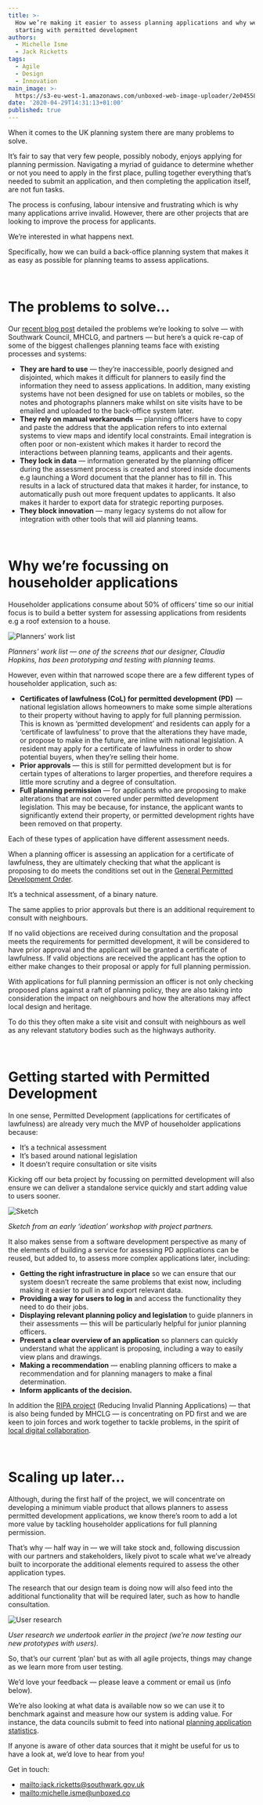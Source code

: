 ```yaml
---
title: >-
  How we’re making it easier to assess planning applications and why we’re
  starting with permitted development
authors:
  - Michelle Isme
  - Jack Ricketts
tags:
  - Agile
  - Design
  - Innovation
main_image: >-
  https://s3-eu-west-1.amazonaws.com/unboxed-web-image-uploader/2e04558068b928c8f25a6bbd17d1e181.jpeg
date: '2020-04-29T14:31:13+01:00'
published: true
---
```

When it comes to the UK planning system there are many problems to solve.

It’s fair to say that very few people, possibly nobody, enjoys applying for planning permission. Navigating a myriad of guidance to determine whether or not you need to apply in the first place, pulling together everything that’s needed to submit an application, and then completing the application itself, are not fun tasks.

The process is confusing, labour intensive and frustrating which is why many applications arrive invalid. However, there are other projects that are looking to improve the process for applicants.

We’re interested in what happens next.

Specifically, how we can build a back-office planning system that makes it as easy as possible for planning teams to assess applications.

<br/>

# The problems to solve…

Our [recent blog post](https://unboxed.co/blog/the-future-planning-system-for-local-authorities/) detailed the problems we’re looking to solve — with Southwark Council, MHCLG, and partners — but here’s a quick re-cap of some of the biggest challenges planning teams face with existing processes and systems:

* <b>They are hard to use</b> — they’re inaccessible, poorly designed and disjointed, which makes it difficult for planners to easily find the information they need to assess applications. In addition, many existing systems have not been designed for use on tablets or mobiles, so the notes and photographs planners make whilst on site visits have to be emailed and uploaded to the back-office system later.
* <b>They rely on manual workarounds</b> — planning officers have to copy and paste the address that the application refers to into external systems to view maps and identify local constraints. Email integration is often poor or non-existent which makes it harder to record the interactions between planning teams, applicants and their agents.
* <b>They lock in data</b> — information generated by the planning officer during the assessment process is created and stored inside documents e.g launching a Word document that the planner has to fill in. This results in a lack of structured data that makes it harder, for instance, to automatically push out more frequent updates to applicants. It also makes it harder to export data for strategic reporting purposes.
* <b>They block innovation</b> — many legacy systems do not allow for integration with other tools that will aid planning teams.

<br/>

# Why we’re focussing on householder applications

Householder applications consume about 50% of officers’ time so our initial focus is to build a better system for assessing applications from residents e.g a roof extension to a house.

![Planners’ work list](https://s3-eu-west-1.amazonaws.com/unboxed-web-image-uploader/e03e77849edd9bc4d21b7070ed0c6ea2.jpeg)

<i>Planners’ work list — one of the screens that our designer, Claudia Hopkins, has been prototyping and testing with planning teams.</i>

However, even within that narrowed scope there are a few different types of householder application, such as:

* <b>Certificates of lawfulness (CoL) for permitted development (PD)</b>  —  national legislation allows homeowners to make some simple alterations to their property without having to apply for full planning permission. This is known as ‘permitted development’ and residents can apply for a ‘certificate of lawfulness’ to prove that the alterations they have made, or propose to make in the future, are inline with national legislation. A resident may apply for a certificate of lawfulness in order to show potential buyers, when they’re selling their home.
* <b>Prior approvals</b> — this is still for permitted development but is for certain types of alterations to larger properties, and therefore requires a little more scrutiny and a degree of consultation.
* <b>Full planning permission</b> — for applicants who are proposing to make alterations that are not covered under permitted development legislation. This may be because, for instance, the applicant wants to significantly extend their property, or permitted development rights have been removed on that property.

Each of these types of application have different assessment needs.

When a planning officer is assessing an application for a certificate of lawfulness, they are ultimately checking that what the applicant is proposing to do meets the conditions set out in the [General Permitted Development Order](http://www.legislation.gov.uk/uksi/2018/343/made).

It’s a technical assessment, of a binary nature.

The same applies to prior approvals but there is an additional requirement to consult with neighbours.

If no valid objections are received during consultation and the proposal meets the requirements for permitted development, it will be considered to have prior approval and the applicant will be granted a certificate of lawfulness. If valid objections are received the applicant has the option to either make changes to their proposal or apply for full planning permission.

With applications for full planning permission an officer is not only checking proposed plans against a raft of planning policy, they are also taking into consideration the impact on neighbours and how the alterations may affect local design and heritage.

To do this they often make a site visit and consult with neighbours as well as any relevant statutory bodies such as the highways authority.

<br/>

# Getting started with Permitted Development

In one sense, Permitted Development (applications for certificates of lawfulness) are already very much the MVP of householder applications because:

* It’s a technical assessment
* It’s based around national legislation
* It doesn’t require consultation or site visits

Kicking off our beta project by focussing on permitted development will also ensure we can deliver a standalone service quickly and start adding value to users sooner.

![Sketch](https://s3-eu-west-1.amazonaws.com/unboxed-web-image-uploader/20bc7af6b588efc7e6bbacc575d43aa5.jpeg)

<i>Sketch from an early ‘ideation’ workshop with project partners.</i>

It also makes sense from a software development perspective as many of the elements of building a service for assessing PD applications can be reused, but added to, to assess more complex applications later, including:

* <b>Getting the right infrastructure in place</b> so we can ensure that our system doesn’t recreate the same problems that exist now, including making it easier to pull in and export relevant data.
* <b>Providing a way for users to log in</b> and access the functionality they need to do their jobs.
* <b>Displaying relevant planning policy and legislation</b> to guide planners in their assessments — this will be particularly helpful for junior planning officers.
* <b>Present a clear overview of an application</b> so planners can quickly understand what the applicant is proposing, including a way to easily view plans and drawings.
* <b>Making a recommendation</b> — enabling planning officers to make a recommendation and for planning managers to make a final determination.
* <b>Inform applicants of the decision.</b>

In addition the [RIPA project](https://www.ripa.digital/) (Reducing Invalid Planning Applications) — that is also being funded by MHCLG — is concentrating on PD first and we are keen to join forces and work together to tackle problems, in the spirit of [local digital collaboration](https://localdigital.gov.uk/about/).

<br/>

# Scaling up later…

Although, during the first half of the project, we will concentrate on developing a minimum viable product that allows planners to assess permitted development applications, we know there’s room to add a lot more value by tackling householder applications for full planning permission.

That’s why — half way in — we will take stock and, following discussion with our partners and stakeholders, likely pivot to scale what we’ve already built to incorporate the additional elements required to assess the other application types.

The research that our design team is doing now will also feed into the additional functionality that will be required later, such as how to handle consultation.

![User research](https://s3-eu-west-1.amazonaws.com/unboxed-web-image-uploader/7fcfcea8e3673c094e4c2d4db2a33cc9.jpeg)

<i>User research we undertook earlier in the project (we’re now testing our new prototypes with users).</i>

So, that’s our current ‘plan’ but as with all agile projects, things may change as we learn more from user testing.

We’d love your feedback — please leave a comment or email us (info below).

We’re also looking at what data is available now so we can use it to benchmark against and measure how our system is adding value. For instance, the data councils submit to feed into national [planning application statistics](https://www.gov.uk/government/collections/planning-applications-statistics).

If anyone is aware of other data sources that it might be useful for us to have a look at, we’d love to hear from you!

Get in touch:

* <mailto:jack.ricketts@southwark.gov.uk>
* <mailto:michelle.isme@unboxed.co>
